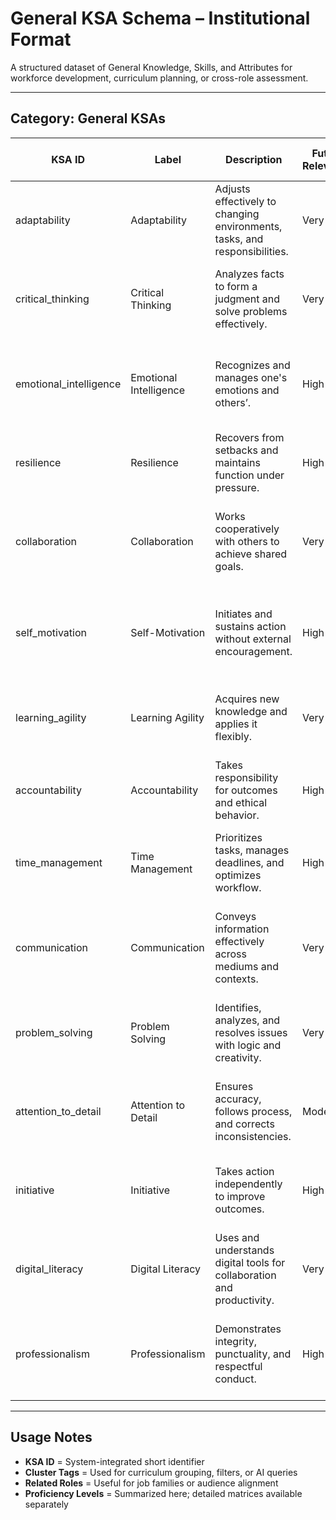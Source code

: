 # General KSA Schema – Institutional Format

A structured dataset of General Knowledge, Skills, and Attributes for workforce development, curriculum planning, or cross-role assessment.

---

## Category: General KSAs

| KSA ID                 | Label                  | Description                                                                                | Future Relevance | Cluster Tags                      | Related Roles                                  | Proficiency Levels Summary                                                                 |
|-------------------------|-------------------------|--------------------------------------------------------------------------------------------|------------------|------------------------------------|------------------------------------------------|---------------------------------------------------------------------------------------------|
| adaptability             | Adaptability             | Adjusts effectively to changing environments, tasks, and responsibilities.                  | Very High        | Emotional Intelligence, Change Management | Generalist, Admin Assistant, Retail Manager | Awareness → Accepts change; Expert → Leads adaptive cultural design                           |
| critical_thinking        | Critical Thinking        | Analyzes facts to form a judgment and solve problems effectively.                          | Very High        | Problem Solving, Cognitive Skills | Analyst, Consultant, Engineer                  | Awareness → Identifies issues; Expert → Shapes strategic decisions                            |
| emotional_intelligence   | Emotional Intelligence   | Recognizes and manages one's emotions and others’.                                          | High             | Communication, Self-Regulation     | Manager, Mediator, Educator                    | Awareness → Recognizes emotional states; Expert → Designs EI coaching culture                |
| resilience               | Resilience               | Recovers from setbacks and maintains function under pressure.                             | High             | Mental Fortitude, Stress Management | Nurse, Teacher, First Responder                | Awareness → Manages stress; Expert → Builds team resilience systems                           |
| collaboration            | Collaboration            | Works cooperatively with others to achieve shared goals.                                   | Very High        | Teamwork, Interpersonal Skills     | Team Lead, Coordinator, Educator               | Awareness → Participates in teams; Expert → Facilitates cross-functional strategy             |
| self_motivation          | Self-Motivation          | Initiates and sustains action without external encouragement.                              | High             | Work Ethic, Initiative             | Freelancer, Project Manager, Entrepreneur      | Awareness → Needs prompting; Expert → Models systemic motivation                              |
| learning_agility         | Learning Agility         | Acquires new knowledge and applies it flexibly.                                             | Very High        | Continuous Learning, Flexibility   | Developer, Instructional Designer, Student     | Awareness → Recognizes skill gaps; Expert → Drives institutional learning                      |
| accountability           | Accountability           | Takes responsibility for outcomes and ethical behavior.                                    | High             | Responsibility, Integrity          | Supervisor, Auditor, Team Member               | Awareness → Owns errors; Expert → Builds accountability systems                               |
| time_management          | Time Management          | Prioritizes tasks, manages deadlines, and optimizes workflow.                               | High             | Organization, Productivity         | Ops Manager, Executive Assistant, Freelancer   | Awareness → Follows schedule; Expert → Architects time strategies                              |
| communication            | Communication            | Conveys information effectively across mediums and contexts.                               | Very High        | Influence, Listening                | PR Officer, Sales Manager                      | Awareness → Basic clarity; Expert → Shapes communications for complex stakeholders             |
| problem_solving          | Problem Solving          | Identifies, analyzes, and resolves issues with logic and creativity.                        | Very High        | Logic, Innovation                   | Technician, Analyst, Consultant                | Awareness → Flags issues; Expert → Designs solution architectures                             |
| attention_to_detail      | Attention to Detail      | Ensures accuracy, follows process, and corrects inconsistencies.                            | Moderate         | Precision, Compliance               | QA Technician, Auditor, Lab Technician         | Awareness → Noticing errors; Expert → Leads quality assurance systems                          |
| initiative               | Initiative               | Takes action independently to improve outcomes.                                             | High             | Drive, Ownership                    | Analyst, Coordinator, Entrepreneur             | Awareness → Acts with guidance; Expert → Creates action-based culture                          |
| digital_literacy         | Digital Literacy         | Uses and understands digital tools for collaboration and productivity.                      | Very High        | Digital Skills, Adaptability        | Remote Worker, Educator, Tech Support          | Awareness → Basic tools; Expert → Leads digital fluency programs                               |
| professionalism          | Professionalism          | Demonstrates integrity, punctuality, and respectful conduct.                                | High             | Conduct, Reliability                | Administrative Assistant, Customer Support     | Awareness → Needs reminders; Expert → Shapes professional norms                               |

---

## Usage Notes
- **KSA ID** = System-integrated short identifier
- **Cluster Tags** = Used for curriculum grouping, filters, or AI queries
- **Related Roles** = Useful for job families or audience alignment
- **Proficiency Levels** = Summarized here; detailed matrices available separately
